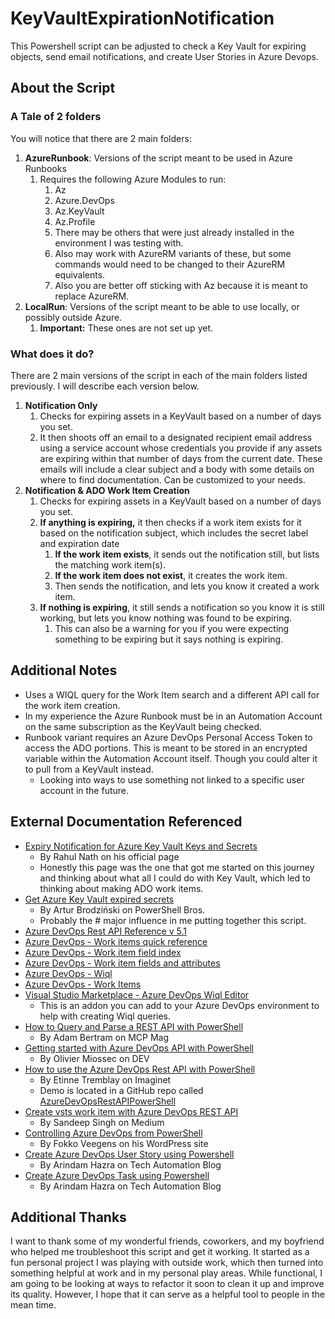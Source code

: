 # KeyVaultExpirationNotification
This Powershell script can be adjusted to check a Key Vault for expiring objects, send email notifications, and create User Stories in Azure Devops.

## About the Script
### A Tale of 2 folders
You will notice that there are 2 main folders:
1. **AzureRunbook**: Versions of the script meant to be used in Azure Runbooks
   1. Requires the following Azure Modules to run:
      1. Az
      2. Azure.DevOps
      3. Az.KeyVault
      4. Az.Profile
      5. There may be others that were just already installed in the environment I was testing with.
      6. Also may work with AzureRM variants of these, but some commands would need to be changed to their AzureRM equivalents.
      7. Also you are better off sticking with Az because it is meant to replace AzureRM.
2. **LocalRun**: Versions of the script meant to be able to use locally, or possibly outside Azure. 
   1. **Important:** These ones are not set up yet.

### What does it do?
There are 2 main versions of the script in each of the main folders listed previously. I will describe each version below.
1) **Notification Only**
   1) Checks for expiring assets in a KeyVault based on a number of days you set.
   2) It then shoots off an email to a designated recipient email address using a service account whose credentials you provide if any assets are expiring within that number of days from the current date. These emails will include a clear subject and a body with some details on where to find documentation. Can be customized to your needs.
2) **Notification & ADO Work Item Creation**
   1) Checks for expiring assets in a KeyVault based on a number of days you set.
   2) **If anything is expiring,** it then checks if a work item exists for it based on the notification subject, which includes the secret label and expiration date
      1) **If the work item exists**, it sends out the notification still, but lists the matching work item(s).
      2) **If the work item does not exist**, it creates the work item.
      3) Then sends the notification, and lets you know it created a work item.
   3) **If nothing is expiring**, it still sends a notification so you know it is still working, but lets you know nothing was found to be expiring. 
      1) This can also be a warning for you if you were expecting something to be expiring but it says nothing is expiring.

## Additional Notes
- Uses a WIQL query for the Work Item search and a different API call for the work item creation.
- In my experience the Azure Runbook must be in an Automation Account on the same subscription as the KeyVault being checked.
- Runbook variant requires an Azure DevOps Personal Access Token to access the ADO portions. This is meant to be stored in an encrypted variable within the Automation Account itself. Though you could alter it to pull from a KeyVault instead.
  - Looking into ways to use something not linked to a specific user account in the future.

## External Documentation Referenced
-  [Expiry Notification for Azure Key Vault Keys and Secrets](https://www.rahulpnath.com/blog/expiry-notification-for-azure-key-vault-keys-and-secrets/)
   -  By Rahul Nath on his official page
   -  Honestly this page was the one that got me started on this journey and thinking about what all I could do with Key Vault, which led to thinking about making ADO work items.
-  [Get Azure Key Vault expired secrets](https://www.powershellbros.com/get-azure-key-vault-expired-secrets/)
   -  By Artur Brodziński on PowerShell Bros.
   -  Probably the # major influence in me putting together this script.
- [Azure DevOps Rest API Reference v 5.1](https://docs.microsoft.com/en-us/rest/api/azure/devops/?view=azure-devops-rest-5.1)
- [Azure DevOps - Work items quick reference](https://docs.microsoft.com/en-us/azure/devops/boards/work-items/quick-ref?view=azure-devops)
- [Azure DevOps - Work item field index](https://docs.microsoft.com/en-us/azure/devops/boards/work-items/guidance/work-item-field?view=azure-devops)
- [Azure DevOps - Work item fields and attributes](https://docs.microsoft.com/en-us/azure/devops/boards/work-items/work-item-fields?view=azure-devops)
- [Azure DevOps - Wiql](https://docs.microsoft.com/en-us/rest/api/azure/devops/wit/wiql?view=azure-devops-rest-5.1)
- [Azure DevOps - Work Items](https://docs.microsoft.com/en-us/rest/api/azure/devops/wit/work%20items?view=azure-devops-rest-5.1)
- [Visual Studio Marketplace - Azure DevOps Wiql Editor](https://marketplace.visualstudio.com/items?itemName=ottostreifel.wiql-editor)
  - This is an addon you can add to your Azure DevOps environment to help with creating Wiql queries.
- [How to Query and Parse a REST API with PowerShell](https://mcpmag.com/articles/2019/04/02/parse-a-rest-api-with-powershell.aspx)
  -  By Adam Bertram on MCP Mag
-  [Getting started with Azure DevOps API with PowerShell](https://dev.to/omiossec/getting-started-with-azure-devops-api-with-powershell-59nn)
   -  By Olivier Miossec on DEV
-  [How to use the Azure DevOps Rest API with PowerShell](https://www.imaginet.com/2019/how-use-azure-devops-rest-api-with-powershell/)
   -  By Etinne Tremblay on Imaginet
   -  Demo is located in a GitHub repo called [AzureDevOpsRestAPIPowerShell](https://github.com/tegaaasolutions/AzureDevOpsRestAPIPowerShell/blob/master/Demos.ps1)
-  [Create vsts work item with Azure DevOps REST API](https://medium.com/@sandeepsinh/create-work-item-with-rest-api-in-azure-devops-28f979a12f37)
   -  By Sandeep Singh on Medium
-  [Controlling Azure DevOps from PowerShell](https://veegens.wordpress.com/2019/09/06/controlling-azure-devops-from-powershell/)
   -  By Fokko Veegens on his WordPress site
-  [Create Azure DevOps User Story using Powershell](https://arindamhazra.com/create-azure-devops-user-story-using-powershell/)
   -  By Arindam Hazra on Tech Automation Blog
-  [Create Azure DevOps Task using Powershell](https://arindamhazra.com/create-azure-devops-task-using-powershell/)
   -  By Arindam Hazra on Tech Automation Blog

## Additional Thanks
I want to thank some of my wonderful friends, coworkers, and my boyfriend who helped me troubleshoot this script and get it working. It started as a fun personal project I was playing with outside work, which then turned into something helpful at work and in my personal play areas. While functional, I am going to be looking at ways to refactor it soon to clean it up and improve its quality. However, I hope that it can serve as a helpful tool to people in the mean time.